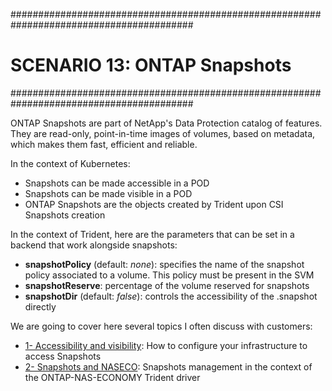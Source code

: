 #########################################################################################
# SCENARIO 13: ONTAP Snapshots
#########################################################################################  

ONTAP Snapshots are part of NetApp's Data Protection catalog of features.  
They are read-only, point-in-time images of volumes, based on metadata, which makes them fast, efficient and reliable.  

In the context of Kubernetes:
- Snapshots can be made accessible in a POD
- Snapshots can be made visible in a POD
- ONTAP Snapshots are the objects created by Trident upon CSI Snapshots creation

In the context of Trident, here are the parameters that can be set in a backend that work alongside snapshots:
- **snapshotPolicy** (default: _none_): specifies the name of the snapshot policy associated to a volume. This policy must be present in the SVM  
- **snapshotReserve**: percentage of the volume reserved for snapshots
- **snapshotDir** (default: _false_): controls the accessibility of the .snapshot directly

We are going to cover here several topics I often discuss with customers:
- [1- Accessibility and visibility](1_Accessibility_and_visibility): How to configure your infrastructure to access Snapshots  
- [2- Snapshots and NASECO](2_Snapshots_and_NASECO): Snapshots management in the context of the ONTAP-NAS-ECONOMY Trident driver